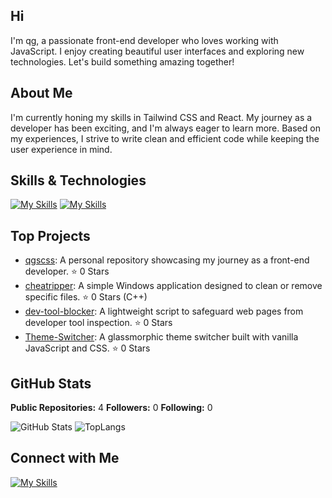 ## Hi

I'm qg, a passionate front-end developer who loves working with JavaScript. I enjoy creating beautiful user interfaces and exploring new technologies. Let's build something amazing together!

## About Me

I'm currently honing my skills in Tailwind CSS and React. My journey as a developer has been exciting, and I'm always eager to learn more. Based on my experiences, I strive to write clean and efficient code while keeping the user experience in mind.

## Skills & Technologies

[![My Skills](https://skillicons.dev/icons?i=html,scss,css,javascript,react,figma)](https://skillicons.dev)
[![My Skills](https://skillicons.dev/icons?i=cpp)](https://skillicons.dev)

## Top Projects

- [qgscss](https://github.com/qgscss/qgscss): A personal repository showcasing my journey as a front-end developer. ⭐️ 0 Stars
- [cheatripper](https://github.com/qgscss/cheatripper): A simple Windows application designed to clean or remove specific files. ⭐️ 0 Stars (C++)
- [dev-tool-blocker](https://github.com/qgscss/dev-tool-blocker): A lightweight script to safeguard web pages from developer tool inspection. ⭐️ 0 Stars
- [Theme-Switcher](https://github.com/qgscss/Theme-Switcher): A glassmorphic theme switcher built with vanilla JavaScript and CSS. ⭐️ 0 Stars

## GitHub Stats

 **Public Repositories:** 4
 **Followers:** 0
 **Following:** 0

![GitHub Stats](https://github-readme-stats.vercel.app/api?username=qgscss&show_icons=true&theme=radical)
![TopLangs](https://github-readme-stats.vercel.app/api/top-langs/?username=qgscss&theme=synthwave&show_icons=true&hide_border=true&layout=compact)



## Connect with Me

[![My Skills](https://skillicons.dev/icons?i=discord)](https://discord.com/users/1270223423594954777)
